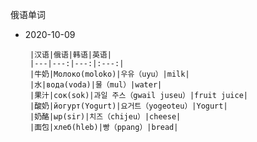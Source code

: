 俄语单词

 - 2020-10-09
       
        |汉语|俄语|韩语|英语|
        |---|---:|---:|:---:|
        |牛奶|Молоко(moloko)|우유（uyu）|milk|
        |水|вода(voda)|물（mul）|water|
        |果汁|сок(sok)|과일 주스（gwail juseu）|fruit juice|
        |酸奶|йогурт(Yogurt)|요거트（yogeoteu）|Yogurt|
        |奶酪|ыр(sir)|치즈（chijeu）|cheese|
        |面包|хлеб(hleb)|빵（ppang）|bread|